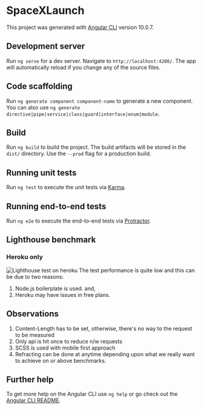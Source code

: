 # SpaceXLaunch

This project was generated with [Angular CLI](https://github.com/angular/angular-cli) version 10.0.7.

## Development server

Run `ng serve` for a dev server. Navigate to `http://localhost:4200/`. The app will automatically reload if you change any of the source files.

## Code scaffolding

Run `ng generate component component-name` to generate a new component. You can also use `ng generate directive|pipe|service|class|guard|interface|enum|module`.

## Build

Run `ng build` to build the project. The build artifacts will be stored in the `dist/` directory. Use the `--prod` flag for a production build.

## Running unit tests

Run `ng test` to execute the unit tests via [Karma](https://karma-runner.github.io).

## Running end-to-end tests

Run `ng e2e` to execute the end-to-end tests via [Protractor](http://www.protractortest.org/).


## Lighthouse benchmark
### Heroku only
![Lighthouse test on heroku](https://github.com/offline-pixel/initSpaceX/heroku-bc.png)
The test performance is quite low and this can be due to two reasons:
1. Node.js boilerplate is used. and,
2. Heroku may have issues in free plans.

## Observations
1. Content-Length has to be set, otherwise, there's no way to the request to be measured
2. Only api is hit once to reduce n/w requests
3. SCSS is used with mobile first approach
4. Refracting can be done at anytime depending upon what we really want to achieve on or above benchmarks.

## Further help

To get more help on the Angular CLI use `ng help` or go check out the [Angular CLI README](https://github.com/angular/angular-cli/blob/master/README.md).
